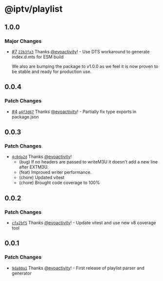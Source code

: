 # @iptv/playlist

## 1.0.0

### Major Changes

- [#7](https://github.com/ektotv/playlist/pull/7) [`22b3fa3`](https://github.com/ektotv/playlist/commit/22b3fa38a084de12cf99ece82197d97118f6f4ba) Thanks [@evoactivity](https://github.com/evoactivity)! - Use DTS workaround to generate index.d.mts for ESM build

  We also are bumping the package to v1.0.0 as we feel it is now proven to be stable and ready for production use.

## 0.0.4

### Patch Changes

- [#4](https://github.com/ektotv/playlist/pull/4) [`a4f3d67`](https://github.com/ektotv/playlist/commit/a4f3d6700ec2352ae52f1df0ee86069d65d7ba6b) Thanks [@evoactivity](https://github.com/evoactivity)! - Partially fix type exports in package.json

## 0.0.3

### Patch Changes

- [`4c0da2d`](https://github.com/ektotv/playlist/commit/4c0da2d7544ca443bc177e6167f0d6fee1f21fa9) Thanks [@evoactivity](https://github.com/evoactivity)!
  - (bug) If no headers are passed to writeM3U it doesn't add a new line after EXTM3U.
  - (feat) Improved writer performance.
  - (chore) Updated vitest
  - (chore) Brought code coverage to 100%

## 0.0.2

### Patch Changes

- [`cfa2bf5`](https://github.com/ektotv/playlist/commit/cfa2bf549c9daece49727dba82d476f4c328b800) Thanks [@evoactivity](https://github.com/evoactivity)! - Update vitest and use new v8 coverage tool

## 0.0.1

### Patch Changes

- [`9da80a1`](https://github.com/ektotv/playlist/commit/9da80a1942a6c0797fe91bdaad42f3875a9e645c) Thanks [@evoactivity](https://github.com/evoactivity)! - First release of playlist parser and generator
